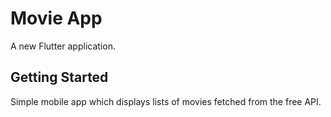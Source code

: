 # Movie App

A new Flutter application.

## Getting Started

Simple mobile app which displays lists of movies fetched from the free API.


